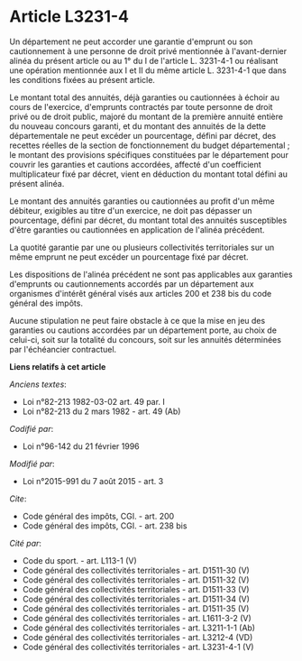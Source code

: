 # Article L3231-4

Un département ne peut accorder une garantie d'emprunt ou son cautionnement à une personne de droit privé mentionnée à
l'avant-dernier alinéa du présent article ou au 1° du I de l'article L. 3231-4-1 ou réalisant une opération mentionnée aux I
et II du même article L. 3231-4-1 que dans les conditions fixées au présent article. 

Le montant total des annuités, déjà garanties ou cautionnées à échoir au cours de l'exercice, d'emprunts contractés par toute
personne de droit privé ou de droit public, majoré du montant de la première annuité entière du nouveau concours garanti, et
du montant des annuités de la dette départementale ne peut excéder un pourcentage, défini par décret, des recettes réelles de
la section de fonctionnement du budget départemental ; le montant des provisions spécifiques constituées par le département
pour couvrir les garanties et cautions accordées, affecté d'un coefficient multiplicateur fixé par décret, vient en déduction
du montant total défini au présent alinéa. 

Le montant des annuités garanties ou cautionnées au profit d'un même débiteur, exigibles au titre d'un exercice, ne doit pas
dépasser un pourcentage, défini par décret, du montant total des annuités susceptibles d'être garanties ou cautionnées en
application de l'alinéa précédent. 

La quotité garantie par une ou plusieurs collectivités territoriales sur un même emprunt ne peut excéder un pourcentage fixé
par décret. 

Les dispositions de l'alinéa précédent ne sont pas applicables aux garanties d'emprunts ou cautionnements accordés par un
département aux organismes d'intérêt général visés aux articles 200 et 238 bis du code général des impôts. 

Aucune stipulation ne peut faire obstacle à ce que la mise en jeu des garanties ou cautions accordées par un département
porte, au choix de celui-ci, soit sur la totalité du concours, soit sur les annuités déterminées par l'échéancier
contractuel.

**Liens relatifs à cet article**

_Anciens textes_:

  - Loi n°82-213 1982-03-02 art. 49 par. I
  - Loi n°82-213 du 2 mars 1982 - art. 49 (Ab)

_Codifié par_:

  - Loi n°96-142 du 21 février 1996

_Modifié par_:

  - Loi n°2015-991 du 7 août 2015 - art. 3

_Cite_:

  - Code général des impôts, CGI. - art. 200
  - Code général des impôts, CGI. - art. 238 bis

_Cité par_:

  - Code du sport. - art. L113-1 (V)
  - Code général des collectivités territoriales - art. D1511-30 (V)
  - Code général des collectivités territoriales - art. D1511-32 (V)
  - Code général des collectivités territoriales - art. D1511-33 (V)
  - Code général des collectivités territoriales - art. D1511-34 (V)
  - Code général des collectivités territoriales - art. D1511-35 (V)
  - Code général des collectivités territoriales - art. L1611-3-2 (V)
  - Code général des collectivités territoriales - art. L3211-1-1 (Ab)
  - Code général des collectivités territoriales - art. L3212-4 (VD)
  - Code général des collectivités territoriales - art. L3231-4-1 (V)
